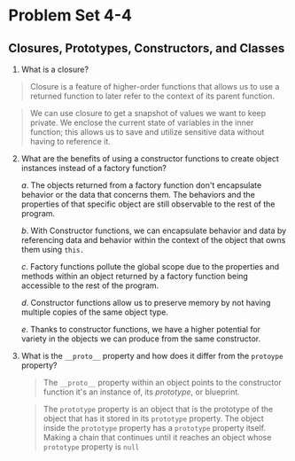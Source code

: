 # Problem Set 4-4

## Closures, Prototypes, Constructors, and Classes

1. What is a closure?
> Closure is a feature of higher-order functions that allows us to use a returned function to later refer to the context of its parent function.

> We can use closure to get a snapshot of values we want to keep private. We enclose the current state of variables in the inner function; this allows us to save and utilize sensitive data without having to reference it.

2. What are the benefits of using a constructor functions to create object instances instead of a factory function?

    *a*. The objects returned from a factory function don't encapsulate behavior or the data that concerns them. The behaviors and the properties of that specific object are still observable to the rest of the program.

     *b*. With Constructor functions, we can encapsulate behavior and data by referencing data and behavior within the context of the object that owns them using `this.`
     
     *c*. Factory functions pollute the global scope due to the properties and methods within an object returned by a factory function being accessible to the rest of the program.
     
     *d*. Constructor functions allow us to preserve memory by not having multiple copies of the same object type.
     
     *e*. Thanks to constructor functions, we have a higher potential for variety in the objects we can produce from the same constructor.
   

3. What is the `__proto__` property and how does it differ from the `protoype` property?
    > The `__proto__` property within an object points to the constructor function it's an instance of, its *prototype*, or blueprint.

    >The `prototype` property is an object that is the prototype of the object that has it stored in its `prototype` property. The object inside the `prototype` property has a `prototype` property itself. Making a chain that continues until it reaches an object whose `prototype` property is `null`
    



